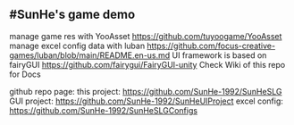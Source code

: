 #SunHe's game demo
---
manage game res with YooAsset https://github.com/tuyoogame/YooAsset
manage excel config data with luban https://github.com/focus-creative-games/luban/blob/main/README.en-us.md
UI framework is based on fairyGUI https://github.com/fairygui/FairyGUI-unity
Check Wiki of this repo for Docs 

github repo page:
this project: https://github.com/SunHe-1992/SunHeSLG
GUI project: https://github.com/SunHe-1992/SunHeUIProject
excel config: https://github.com/SunHe-1992/SunHeSLGConfigs
